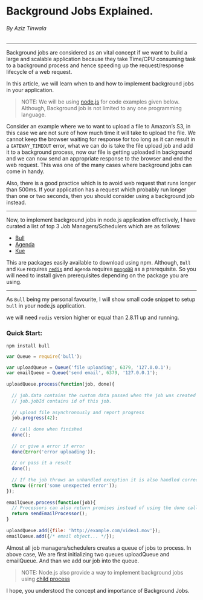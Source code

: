 # Background Jobs Explained.
###### By Aziz Tinwala
---
Background jobs are considered as an vital concept if we want to build a large and scalable application because they take Time/CPU consuming task to a background process and hence speeding up the request/response lifecycle of a web request.

In this article, we will learn when to and how to implement background jobs in your application.

> NOTE: We will be using [node.js](https://nodejs.org/en/) for code examples given below.  Although, Background job is not limited to any one programming language.

Consider an example where we to want to upload a file to Amazon’s S3, in this case we are not sure of how much time it will take to upload the file. We cannot keep the browser waiting for response for too long as it can result in a `GATEWAY_TIMEOUT` error, what we can do is take the file upload job and add it to a background process, now our file is getting uploaded in background and we can now send an appropriate response to the browser and end the web request. This was one of the many cases where background jobs can come in handy. 

Also, there is a good practice which is to avoid web request that runs longer than 500ms. If your application has a request which probably run longer than one or two seconds, then you should consider using a background job instead.

---
Now, to implement background jobs in node.js application effectively, I have curated a list of top 3 Job Managers/Schedulers which are as follows:
* [Bull](https://github.com/OptimalBits/bull)
* [Agenda](https://github.com/rschmukler/agenda)
* [Kue](https://github.com/Automattic/kue)

This are packages easily available to download using npm. Although, `Bull` and `Kue` requires [`redis`](http://redis.io/download) and `Agenda` requires [`mongoDB`](https://www.mongodb.com/download-center) as a prerequisite. So you will need to install given prerequisites depending on the package you are using.

---
As `Bull` being my personal favourite, I will show small code snippet to setup `bull` in your node.js application.

we will need `redis` version higher or equal than 2.8.11 up and running.

### Quick Start:

`npm install bull`

```javascript
var Queue = require('bull');

var uploadQueue = Queue('file uploading', 6379, '127.0.0.1');
var emailQueue = Queue('send email', 6379, '127.0.0.1');
 
uploadQueue.process(function(job, done){
 
  // job.data contains the custom data passed when the job was created 
  // job.jobId contains id of this job. 
 
  // upload file asynchronously and report progress 
  job.progress(42);
 
  // call done when finished 
  done();
 
  // or give a error if error 
  done(Error('error uploading'));
 
  // or pass it a result 
  done();
 
  // If the job throws an unhandled exception it is also handled correctly 
  throw (Error('some unexpected error'));
});
 
emailQueue.process(function(job){
  // Processors can also return promises instead of using the done callback 
  return sendEmailProcessor();
}
 
uploadQueue.add({file: 'http://example.com/video1.mov'});
emailQueue.add({/* email object... */});
```

Almost all job managers/schedulers creates a queue of jobs to process. In above case, We are first initializing two queues uploadQueue and emailQueue. And than we add our job into the queue.

> NOTE: Node.js also provide a way to implement background jobs using [child process](https://nodejs.org/api/child_process.html)

I hope, you understood the concept and importance of Background Jobs.
